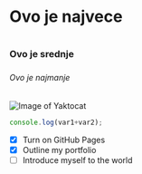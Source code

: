 # Ovo je najvece <h1>

### Ovo je srednje <h3>

###### Ovo je najmanje <h6>


![Image of Yaktocat](https://octodex.github.com/images/yaktocat.png)


```javascript
console.log(var1+var2);
```


- [x] Turn on GitHub Pages
- [x] Outline my portfolio
- [ ] Introduce myself to the world
